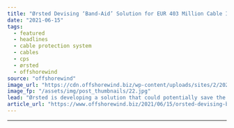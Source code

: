 ```yaml
---
title: "Ørsted Devising ‘Band-Aid’ Solution for EUR 403 Million Cable Issue"
date: "2021-06-15"
tags: 
  - featured
  - headlines
  - cable protection system
  - cables
  - cps
  - ørsted
  - offshorewind
source: "offshorewind"
image_url: "https://cdn.offshorewind.biz/wp-content/uploads/sites/2/2021/06/15123504/%C3%98rsted-Devising-Band-Aid-Solution-for-EUR-403-Million-Cable-Issue.jpg"
image_fp: "/assets/img/post_thumbnails/22.jpg"
lead: "Ørsted is developing a solution that could potentially save the company from spending as"
article_url: "https://www.offshorewind.biz/2021/06/15/orsted-devising-band-aid-solution-for-eur-403-million-cable-issue/"
---
```


---

